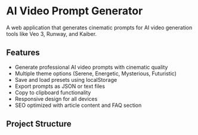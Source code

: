 # AI Video Prompt Generator

A web application that generates cinematic prompts for AI video generation tools like Veo 3, Runway, and Kaiber.

## Features

- Generate professional AI video prompts with cinematic quality
- Multiple theme options (Serene, Energetic, Mysterious, Futuristic)
- Save and load presets using localStorage
- Export prompts as JSON or text files
- Copy to clipboard functionality
- Responsive design for all devices
- SEO optimized with article content and FAQ section

## Project Structure
